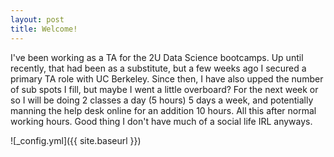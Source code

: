 ```yaml
---
layout: post
title: Welcome!
---
```


I've been working as a TA for the 2U Data Science bootcamps. Up until recently, that had been as a substitute, but a few weeks ago I secured a primary TA role with UC Berkeley. Since then, I have also upped the number of sub spots I fill, but maybe I went a little overboard? For the next week or so I will be doing 2 classes a day (5 hours) 5 days a week, and potentially manning the help desk online for an addition 10 hours. All this after normal working hours. Good thing I don't have much of a social life IRL anyways. 

![_config.yml]({{ site.baseurl }})
<!-- 
The easiest way to make your first post is to edit this one. Go into /_posts/ and update the Hello World markdown file. For more instructions head over to the [Jekyll Now repository](https://github.com/barryclark/jekyll-now) on GitHub. -->